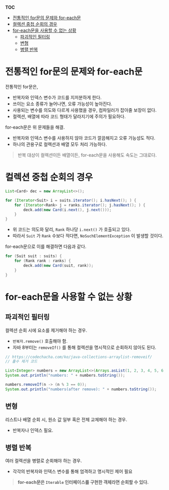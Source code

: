 **TOC**
- [전통적인 for문의 문제와 for-each문](#전통적인-for문의-문제와-for-each문)
- [컬렉션 중첩 순회의 경우](#컬렉션-중첩-순회의-경우)
- [for-each문을 사용할 수 없는 상황](#for-each문을-사용할-수-없는-상황)
  - [파괴적인 필터링](#파괴적인-필터링)
  - [변형](#변형)
  - [병렬 반복](#병렬-반복)

# 전통적인 for문의 문제와 for-each문
전통적인 for문은,
- 반복자와 인덱스 변수가 코드를 지저분하게 한다.
- 쓰이는 요소 종류가 늘어나면, 오류 가능성이 높아진다.
- 사용되는 변수를 의도와 다르게 사용했을 경우, 컴파일러가 잡아줄 보장이 없다.
- 컬렉션, 배열에 따라 코드 형태가 달라지기에 주의가 필요하다.

for-each문은 위 문제들을 해결.
- 반복자와 인덱스 변수를 사용하지 않아 코드가 깔끔해지고 오류 가능성도 적다.
- 하나의 관용구로 컬렉션과 배열 모두 처리 가능하다.

> 반복 대상이 컬렉션이든 배열이든, for-each문을 사용해도 속도는 그대로다.

# 컬렉션 중첩 순회의 경우
```java
List<Card> dec = new ArrayList<>();

for (Iterator<Suit> i = suits.iterator(); i.hasNext(); ) {
    for (Iterator<Rank> j = ranks.iterator(); j.hasNext(); ) {
        deck.add(new Card(i.next(), j.next()));
    }
}
```
- 위 코드는 의도와 달리, `Rank` 하나당 `i.next()` 가 호출되고 있다.
- 따라서 `Suit` 가 `Rank` 수보다 적다면, `NoSuchElementException` 이 발생할 것이다.

for-each문으로 이를 해결하면 다음과 같다.

```java
for (Suit suit : suits) {
    for (Rank rank : ranks) {
        deck.add(new Card(suit, rank));
    }
}
```

# for-each문을 사용할 수 없는 상황
## 파괴적인 필터링
컬렉션 순회 시에 요소를 제거해야 하는 경우.
- `반복자.remove()` 호출해야 함.
- 자바 8부터는 `removeIf()` 를 통해 컬렉션을 명시적으로 순회하지 않아도 된다.

```java
// https://codechacha.com/ko/java-collections-arraylist-removeif/
// 홀수 제거 코드

List<Integer> numbers = new ArrayList<>(Arrays.asList(1, 2, 3, 4, 5, 6, 7, 8, 9));
System.out.println("numbers: " + numbers.toString());

numbers.removeIf(n -> (n % 3 == 0));
System.out.println("numbers(after remove): " + numbers.toString());
```

## 변형
리스트나 배열 순회 시, 원소 값 일부 혹은 전체 교체해야 하는 경우.
- 반복자나 인덱스 필요.

## 병렬 반복
여러 컬렉션을 병렬로 순회해야 하는 경우.
- 각각의 반복자와 인덱스 변수를 통해 엄격하고 명시적인 제어 필요

> **for-each문은 `Iterable` 인터페이스를 구현한 객체라면 순회할 수 있다.**
